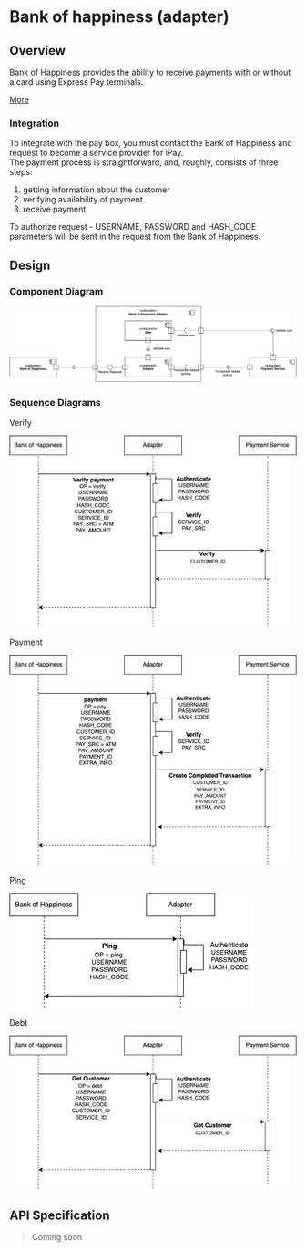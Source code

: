 # Bank of happiness (adapter)

## Overview

Bank of Happiness provides the ability to receive payments with or without a card using Express Pay terminals.

[More](docs/Bank%20of%20Georgia%20Adapter-Specification.pdf)

### Integration

To integrate with the pay box, you must contact the Bank of Happiness and request to become a service provider for iPay.\
The payment process is straightforward, and, roughly, consists of three steps:

1. getting information about the customer
2. verifying availability of payment
3. receive payment

To authorize request - USERNAME, PASSWORD and HASH_CODE parameters will be sent in the request from the Bank of Happiness.

## Design

### Component Diagram

![Component-Diagram](./docs/Bank%20of%20Georgia%20Adapter-Components.drawio.png)

### Sequence Diagrams

Verify

![Verify-Sequence-Diagram](./docs/Bank%20of%20Georgia%20Adapter-Verify%20Sequence.drawio.png)

Payment

![Payment-Sequence-Diagram](./docs/Bank%20of%20Georgia%20Adapter-Pay%20Sequence.drawio.png)

Ping

![Ping-Sequence-Diagram](./docs/Bank%20of%20Georgia%20Adapter-Ping%20Sequence.drawio.png)

Debt

![Debt-Sequence-Diagram](./docs/Bank%20of%20Georgia%20Adapter-Debt%20Sequence.drawio.png)

## API Specification

> Coming soon
